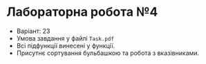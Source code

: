 # Лабораторна робота №4

- Варіант: 23
- Умова завдання у файлі `Task.pdf`
- Всі підфункції винесені у функції. 
- Присутнє сортування бульбашкою та робота з вказівниками.
